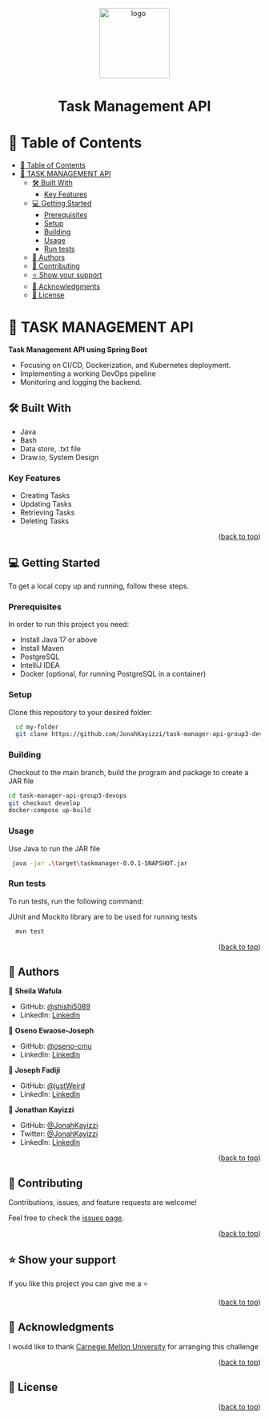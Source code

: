 <a name="readme-top"></a>


<div align="center">
  <img src="" alt="logo" width="140"  height="auto" />
  <br/>

  <h1><b>Task Management API</b></h1>

</div>

<!-- TABLE OF CONTENTS -->

# 📗 Table of Contents

- [📗 Table of Contents](#-table-of-contents)
- [📖 TASK MANAGEMENT API ](#-task-management-api-)
  - [🛠 Built With ](#-built-with-)
    - [Key Features ](#key-features-)
  - [💻 Getting Started ](#-getting-started-)
    - [Prerequisites](#prerequisites)
    - [Setup](#setup)
    - [Building](#building)
    - [Usage](#usage)
    - [Run tests](#run-tests)
  - [👥 Authors ](#-authors-)
  - [🤝 Contributing ](#-contributing-)
  - [⭐️ Show your support ](#️-show-your-support-)
  - [🙏 Acknowledgments ](#-acknowledgments-)
  - [📝 License ](#-license-)

<!-- PROJECT DESCRIPTION -->

# 📖 TASK MANAGEMENT API <a name="about-project"></a>


**Task Management API using Spring Boot**
- Focusing on CI/CD, Dockerization, and Kubernetes deployment. 
- Implementing a working DevOps pipeline 
- Monitoring and logging the backend. 

## 🛠 Built With <a name="built-with"></a>
- Java
- Bash
- Data store, .txt file
- Draw.io, System Design

<!-- Features -->

### Key Features <a name="key-features"></a>

- Creating Tasks
- Updating Tasks
- Retrieving Tasks
- Deleting Tasks

<p align="right">(<a href="#readme-top">back to top</a>)</p>


<!-- GETTING STARTED -->

## 💻 Getting Started <a name="getting-started"></a>


To get a local copy up and running, follow these steps.

### Prerequisites

In order to run this project you need:

- Install Java 17 or above
- Install Maven
- PostgreSQL
- IntelliJ IDEA
- Docker (optional, for running PostgreSQL in a container)

### Setup

Clone this repository to your desired folder:

```sh
  cd my-folder
  git clone https://github.com/JonahKayizzi/task-manager-api-group3-devops
```

### Building

Checkout to the main branch, build the program and package to create a JAR file

```sh
cd task-manager-api-group3-devops
git checkout develop
docker-compose up-build
```

### Usage

Use Java to run the JAR file

```sh
 java -jar .\target\taskmanager-0.0.1-SNAPSHOT.jar 
```

### Run tests

To run tests, run the following command:

JUnit and Mockito library are to be used for running tests

```sh
  mvn test
```

<p align="right">(<a href="#readme-top">back to top</a>)</p>


## 👥 Authors <a name="authors"></a>

👤 **Sheila Wafula**

- GitHub: [@shishi5089](https://github.com/shishi5089)
- LinkedIn: [LinkedIn](https://www.linkedin.com/in/sheila-wafula-6188a419b/)

👤 **Oseno Ewaose-Joseph**

- GitHub: [@oseno-cmu](https://github.com/oseno-cmu)
- LinkedIn: [LinkedIn](https://www.linkedin.com/in/oseno-ewaose-joseph-3010741b3/)

👤 **Joseph Fadiji**

- GitHub: [@justWeird](https://github.com/justWeird)
- LinkedIn: [LinkedIn](https://www.linkedin.com/in/joseph-fadiji-ba1766173/)

👤 **Jonathan Kayizzi**

- GitHub: [@JonahKayizzi](https://github.com/JonahKayizzi)
- Twitter: [@JonahKayizzi](https://twitter.com/JonahKayizzi)
- LinkedIn: [LinkedIn](https://www.linkedin.com/in/jonathan-kayizzi/)

<p align="right">(<a href="#readme-top">back to top</a>)</p>


<!-- CONTRIBUTING -->

## 🤝 Contributing <a name="contributing"></a>

Contributions, issues, and feature requests are welcome!

Feel free to check the [issues page](https://github.com/JonahKayizzi/task-manager-api-group3-devops/issues).

<p align="right">(<a href="#readme-top">back to top</a>)</p>

<!-- SUPPORT -->

## ⭐️ Show your support <a name="support"></a>


If you like this project you can give me a ⭐️

<p align="right">(<a href="#readme-top">back to top</a>)</p>

<!-- ACKNOWLEDGEMENTS -->

## 🙏 Acknowledgments <a name="acknowledgements"></a>


I would like to thank [Carnegie Mellon University](https://www.linkedin.com/school/carnegie-mellon-university-africa/?originalSubdomain=rw) for arranging this challenge

<p align="right">(<a href="#readme-top">back to top</a>)</p>


<!-- LICENSE -->

## 📝 License <a name="license"></a>

<p align="right">(<a href="#readme-top">back to top</a>)</p>
